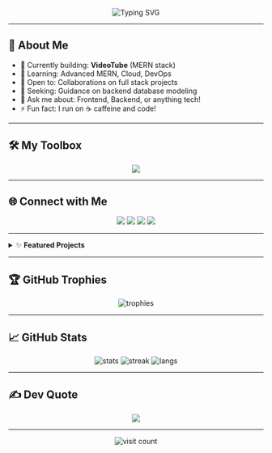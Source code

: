 <!-- Animated Typing Banner -->
<p align="center">
  <img src="https://readme-typing-svg.demolab.com?font=Fira+Code&size=28&pause=1000&color=F7F7F7&center=true&vCenter=true&width=600&lines=Hey+there!+I'm+Aryamanshu+%F0%9F%91%8B;Full+Stack+Developer+%7C+MERN+Enthusiast;Welcome+to+my+GitHub+Universe!" alt="Typing SVG" />
</p>

---

## 🚀 About Me

- 🔭 Currently building: **VideoTube** (MERN stack)
- 🌱 Learning: Advanced MERN, Cloud, DevOps
- 👯 Open to: Collaborations on full stack projects
- 🤝 Seeking: Guidance on backend database modeling
- 💬 Ask me about: Frontend, Backend, or anything tech!
- ⚡ Fun fact: I run on ☕ caffeine and code!

---

## 🛠️ My Toolbox
<p align="center">
  <img src="https://skillicons.dev/icons?i=js,react,nodejs,express,mongodb,cpp,python,html,css,git,github,vite,vercel,postman,powershell,bash" />
</p>

---

## 🌐 Connect with Me
<p align="center">
  <a href="https://instagram.com/aryamanshumishra"><img src="https://img.shields.io/badge/Instagram-%23E4405F.svg?style=for-the-badge&logo=Instagram&logoColor=white"/></a>
  <a href="https://www.linkedin.com/in/aryamanshu-mishra-0ab5ab247/"><img src="https://img.shields.io/badge/LinkedIn-%230077B5.svg?style=for-the-badge&logo=linkedin&logoColor=white"/></a>
  <a href="https://quora.com/profile/Aryamanshu"><img src="https://img.shields.io/badge/Quora-%23B92B27.svg?style=for-the-badge&logo=Quora&logoColor=white"/></a>
  <a href="https://x.com/Aryamanshu"><img src="https://img.shields.io/badge/X-black.svg?style=for-the-badge&logo=X&logoColor=white"/></a>
</p>

---

<details>
  <summary>✨ <b>Featured Projects</b></summary>
  <ul>
    <li><b>VideoTube</b> - Full stack video sharing platform (MERN)</li>
    <li><b>Project 2</b> - Short description</li>
    <li><b>Project 3</b> - Short description</li>
  </ul>
</details>

---

## 🏆 GitHub Trophies
<p align="center">
  <img src="https://github-profile-trophy.vercel.app/?username=Aryamanshu&theme=radical" alt="trophies" />
</p>

---

## 📈 GitHub Stats
<p align="center">
  <img src="https://github-readme-stats.vercel.app/api?username=Aryamanshu&theme=dark&show_icons=true" alt="stats" />
  <img src="https://github-readme-streak-stats.herokuapp.com/?user=Aryamanshu&theme=dark" alt="streak" />
  <img src="https://github-readme-stats.vercel.app/api/top-langs/?username=Aryamanshu&theme=dark&layout=compact" alt="langs" />
</p>

---

## ✍️ Dev Quote
<p align="center">
  <img src="https://quotes-github-readme.vercel.app/api?type=horizontal&theme=gruvbox" />
</p>

---

<p align="center">
  <img src="https://visitcount.itsvg.in/api?id=Aryamanshu&icon=0&color=0" alt="visit count"/>
</p>

<!--
Proudly created with creativity and ☕
-->
